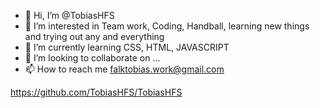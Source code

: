 - 👋 Hi, I’m @TobiasHFS
- 👀 I’m interested in Team work, Coding, Handball, learning new things and trying out any and everything
- 🌱 I’m currently learning CSS, HTML, JAVASCRIPT
- 💞️ I’m looking to collaborate on ...
- 📫 How to reach me falktobias.work@gmail.com

<!---
TobiasHFS/TobiasHFS is a ✨ special ✨ repository because its `README.md` (this file) appears on your GitHub profile.
You can click the Preview link to take a look at your changes.
--->
https://github.com/TobiasHFS/TobiasHFS
